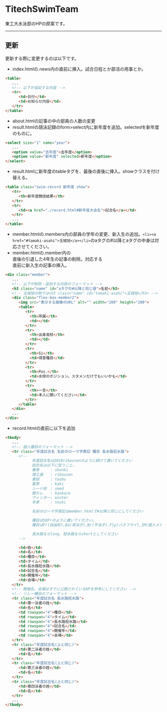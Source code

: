 # TitechSwimTeam

東工大水泳部のHPの原案です。

----
## 更新

更新する際に変更するのは以下です。

* index.htmlの.news内の</table>直前に挿入。試合日程とか部活の用事とか。
```html
<table>
   ...
   <!-- 以下が追記する内容 -->
   <tr>
      <td>日付</td>
      <td>お知らせ内容</td>
   </tr>
</table>
```
* about.htmlの記事の中の部員の人数の変更
* result.htmlの競泳記録のform>select内に新年度を追加。selectedを新年度のものに。
```html
<select size="1" name="year">
   ...
   <option value="去年度">去年度</option>
   <option value="新年度" selected>新年度</option>
</select>
```
* result.htmlに新年度のtableタグを、最後の</table>直後に挿入。showクラスを付け替える。
```html
<table class="swim-record 新年度 show">
   <tr>
      <th>新年度競技結果</th>
   </tr>
   <tr>
      <td><a href="./record.html#新年度大会名">試合名</a></td>
   </tr>
   ...
</table>
```
* member.htmlの.members内の部員の学年の変更、新入生の追加。`<li><a href="#tamaki-asahi">玉城旭</a></li>`のaタグの#以降とaタグの中身は対応させてください。
* member.htmlの.member内の<div class="memvber">直後の引退した4年生の記事の削除。対応する</div>直前に新入生の記事の挿入。
```html
<div class="member">
   ...
   <!-- 以下が削除・追加する内容のフォーマット -->
   <h3 class="name" id="aタグの#以降と同じ値">名前</h3>
   <!-- 玉城旭の例では<h3 class="name" id="tamaki-asahi">玉城旭</h3> -->   
   <div class="flex-box-member2">
      <img src="表示する画像のURL" alt="" width="200" height="200">
      <table>
         <tr>
           <th>所属</th>
           <td></td>
         </tr>
         <tr>
           <th>出身高校</th>
           <td></td>
         </tr>
         <tr>
           <th>S1</th>
           <td>得意種目</td>
         </tr>
         <tr>
           <th>Pos.</th>
           <td>水球のポジション。スタメンだけでもいいかも</td>
         </tr>
         <tr>
           <th>一言</th>
           <td>本人に聞いてください</td>
         </tr>
      </table>
   </div>
   ...
</div>
```
* record.htmlの</tbody>直前に以下を追加
```html
<tbody>
   ...
   <!-- 個人種目のフォーマット -->
   <tr class="年度試合名 名前のローマ字表記 種目 長水路短水路">
      <!--
            年度試合名は2019rikousenのように続けて書いてください
            試合名は以下に従うこと。
            春季　　　: shunki
            理工選　　: rikousen
            東部　　　: toubu
            夏季　　　: kaki
            シード校　: seed
            関カレ　　: kankare
            ウィンター: winter
            冬季　　　: touki

            名前のローマ字表記はmember.htmlで#以降と同じにしてください

            種目は50Frのように書いてください。
            種目はFr(自由形),Ba(背泳ぎ),Br(平泳ぎ),Fly(バタフライ),IM(個人メドレー),FR(フリーリレー),MR(メドレーリレー)のいずれか

            長水路ならlong、短水路ならshortとしてください
      -->

      <td>姓</td>
      <td>名</td>
      <td>種目</td>
      <td>タイム</td>
      <td>長水路短水路</td>
      <td>試合名</td>
      <td>開催年</td>
      <td>会場</td>
   </tr>
   <!-- 開催名、会場はすでに公開されているHPを参考にしてください -->
   <!-- リレー種目のフォーマット -->
   <tr class="年度試合名 長水路短水路">
      <td>第一泳者の姓</td>
      <td>名</td>
      <td rowspan="4">種目</td>
      <td rowspan="4">タイム</td>
      <td rowspan="4">長水路短水路</td>
      <td rowspan="4">試合名</td>
      <td rowspan="4">開催年</td>
      <td rowspan="4">会場</td>
   </tr>
   <tr class="年度試合名(上と同じ)">
      <td>第二泳者の姓</td>
      <td>名</td>
   </tr>
   <tr class="年度試合名(上と同じ)">
      <td>第三泳者の姓</td>
      <td>名</td>
   </tr>
   <tr class="年度試合名(上と同じ)">
      <td>第四泳者の姓</td>
      <td>名</td>
   </tr>
   ...
</tbody>
```
